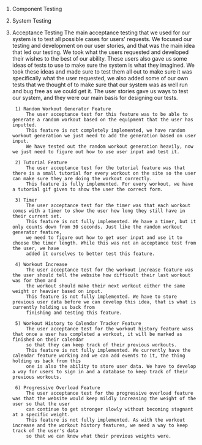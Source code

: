 1. Component Testing 
	
	
2. System Testing


3. Acceptance Testing 
	The main acceptance testing that we used for our system is to test all possible cases for users' requests. We focused our testing and development on our user stories, and that was the main idea that led our testing. 
	We took what the users requested and developed their wishes to the best of our ability. These users also gave us some ideas of tests to use to make sure the system is what they imagined. We took these ideas and made 
	sure to test them all out to make sure it was specifically what the user requested, we also added some of our own tests that we thought of to make sure that our system was as well run and bug free as we could get it.
	The user stories gave us ways to test our system, and they were our main basis for designing our tests. 
	
		1) Random Workout Generator Feature 
			The user acceptance test for this feature was to be able to generate a random workout based on the equipment that the user has inputted. 
			This feature is not completely implemented, we have random workout generation we just need to add the generation based on user input. 
			We have tested out the random workout generation heavily, now we just need to figure out how to use user input and test it.
		
		2) Tutorial Feature	
			The user acceptance test for the tutorial feature was that there is a small tutorial for every workout on the site so the user can make sure they are doing the workout correctly. 
			This feature is fully implemented. For every workout, we have a tutorial gif given to show the user the correct form. 
		
		3) Timer
			The user acceptance test for the timer was that each workout comes with a timer to show the user how long they still have in their current set. 
			This feature is not fully implemented. We have a timer, but it only counts down from 30 seconds. Just like the random workout generator feature, 
			we need to figure out how to get user input and use it to choose the timer length. While this was not an acceptance test from the user, we have 
			added it ourselves to better test this feature. 
		
		4) Workout Increase 
			The user acceptance test for the workout increase feature was the user should tell the website how difficult their last workout was for them and 
			the workout should make their next workout either the same weight or heavier based on input. 
			This feature is not fully implemented. We have to store previous user data before we can develop this idea, that is what is currently holding us back from 
			finishing and testing this feature. 
		
		5) Workout History to Calendar Tracker Feature 
			The user acceptance test for the workout history feature wass that once a user has completed a workout, it will be marked as finished on their calendar
			so that they can keep track of their previous workouts. 
			This feature is not fully implemented. We currently have the calendar feature working and we can add events to it, the thing holding us back from this 
			one is also the ability to store user data. We have to develop a way for users to sign in and a database to keep track of their previous workouts. 
			
		6) Progressive Overload Feature 
			The user acceptance test for the progressive overload feature was that the website would keep mildly increasing the weight of the user so that the user 
			can continue to get stronger slowly without becoming stagnant at a specific weight. 
			This feature is not fully implemented. As with the workout increase and the workout history features, we need a way to keep track of the user's data 
			so that we can know what their previous weights were. 
